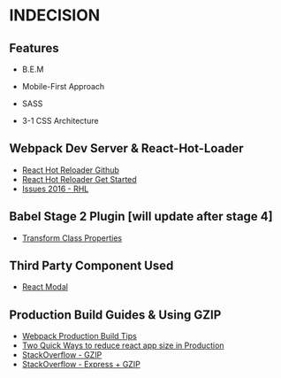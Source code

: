 # INDECISION

## Features

- B.E.M

- Mobile-First Approach

- SASS

- 3-1 CSS Architecture

## Webpack Dev Server & React-Hot-Loader

- [React Hot Reloader Github](https://github.com/gaearon/react-hot-loader)
- [React Hot Reloader Get Started](http://gaearon.github.io/react-hot-loader/getstarted/)
- [Issues 2016 - RHL](https://github.com/gaearon/react-hot-loader/issues/243)

## Babel Stage 2 Plugin [will update after stage 4]

- [Transform Class Properties](https://medium.com/@jacobworrel/babels-transform-class-properties-plugin-how-it-works-and-what-it-means-for-your-react-apps-6983539ffc22)

## Third Party Component Used

- [React Modal](https://github.com/reactjs/react-modal)

## Production Build Guides & Using GZIP

- [Webpack Production Build Tips](https://medium.com/netscape/webpack-3-react-production-build-tips-d20507dba99a)
- [Two Quick Ways to reduce react app size in Production](https://medium.com/@rajaraodv/two-quick-ways-to-reduce-react-apps-size-in-production-82226605771a)
- [StackOverflow - GZIP](https://stackoverflow.com/questions/44739374/serve-gzip-html-page-in-node)
- [StackOverflow - Express + GZIP](https://stackoverflow.com/questions/6370478/express-gzip-static-content)

